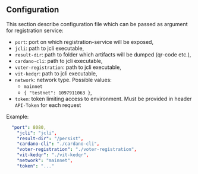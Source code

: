 ## Configuration

This section describe configuration file which can be passed as argument for registration service:

- `port`: port on which registration-service will be exposed,
- `jcli`: path to jcli executable,
- `result-dir`: path to folder which artifacts will be dumped (qr-code etc.),
- `cardano-cli`: path to jcli executable,
- `voter-registration`: path to jcli executable,
- `vit-kedqr`: path to jcli executable,
- `network`: network type. Possible values: 
   - `mainnet`
   - `{ "testnet": 1097911063 }`,
- `token`: token limiting access to environment. Must be provided in header `API-Token` for each request

Example:

```yaml
  "port": 8080,
	"jcli": "jcli",
	"result-dir": "/persist",
	"cardano-cli": "./cardano-cli",
	"voter-registration": "./voter-registration",
	"vit-kedqr": "./vit-kedqr",
	"network": "mainnet",
	"token": "..."
```
